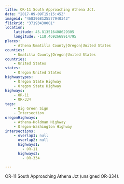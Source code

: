 ```yaml
---
title: OR-11 South Approaching Athena Jct.
date: "2017-09-09T15:15:45Z"
imageid: "4683968125577940343"
flickrid: "37193430001"
location:
    latitude: 45.813516408629305
    longitude: -118.4692668914795
places:
    - Athena|Umatilla County|Oregon|United States
counties:
    - Umatilla County|Oregon|United States
countries:
    - United States
states:
    - Oregon|United States
highwaytypes:
    - Oregon State Highway
    - Oregon State Highway
highways:
    - OR-11
    - OR-334
tags:
    - Big Green Sign
    - Intersection
oregonHighways:
    - Athena-Holdman Highway
    - Oregon-Washington Highway
intersections:
    - overlap1: null
      overlap2: null
      highways1:
        - OR-11
      highways2:
        - OR-334

---
```

OR-11 South Approaching Athena Jct (unsigned OR-334).